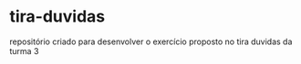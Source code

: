 # tira-duvidas
repositório criado para desenvolver o exercício proposto no tira duvidas da turma 3 
